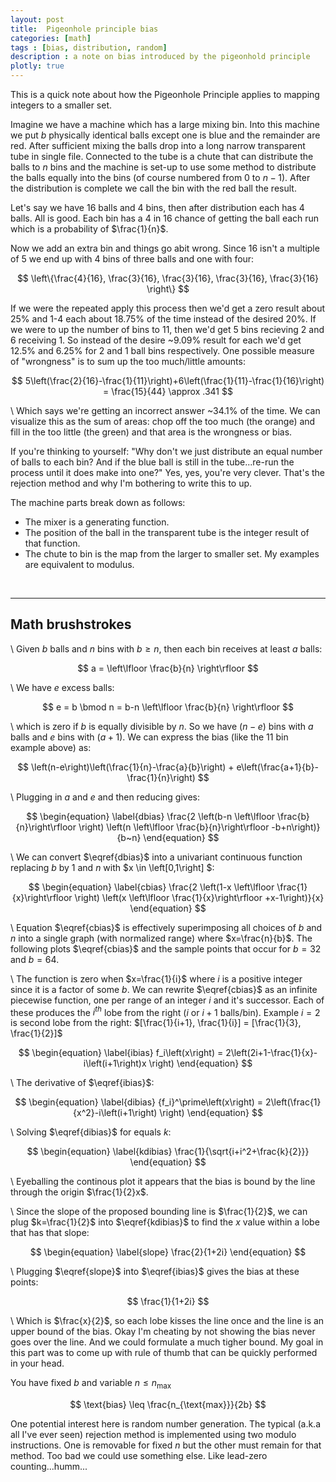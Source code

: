 ```yaml
---
layout: post
title:  Pigeonhole principle bias
categories: [math]
tags : [bias, distribution, random]
description : a note on bias introduced by the pigeonhold principle
plotly: true
---
```


This is a quick note about how the Pigeonhole Principle applies to mapping integers to a smaller set.

Imagine we have a machine which has a large mixing bin.  Into this machine we put $b$ physically identical balls except one is blue and the remainder are red.  After sufficient mixing the balls drop into a long narrow transparent tube in single file.  Connected to the tube is a chute that can distribute the balls to $n$ bins and the machine is set-up to use some method to distribute the balls equally into the bins (of course numbered from 0 to $n-1$). After the distribution is complete we call the bin with the red ball the result.

Let's say we have 16 balls and 4 bins, then after distribution each has 4 balls.  All is good.  Each bin has a 4 in 16 chance of getting the ball each run which is a probability of $\frac{1}{n}$.

Now we add an extra bin and things go abit wrong.  Since 16 isn't a multiple of 5 we end up with 4 bins of three balls and one with four:

$$ \left\{\frac{4}{16}, \frac{3}{16}, \frac{3}{16}, \frac{3}{16}, \frac{3}{16} \right\} $$

If we were the repeated apply this process then we'd get a zero result about 25% and 1-4 each about 18.75% of the time instead of the desired 20%.  If we were to up the number of bins to 11, then we'd get 5 bins recieving 2 and 6 receiving 1.  So instead of the desire ~9.09% result for each we'd get 12.5% and 6.25% for 2 and 1 ball bins respectively.  One possible measure of "wrongness" is to sum up the too much/little amounts:

$$ 5\left(\frac{2}{16}-\frac{1}{11}\right)+6\left(\frac{1}{11}-\frac{1}{16}\right) = \frac{15}{44} \approx .341 $$

\\
Which says we're getting an incorrect answer ~34.1% of the time.  We can visualize this as the sum of areas: chop off the too much (the orange) and fill in the too little (the green) and that area is the wrongness or bias.

<div id="ex1" style="width:100%"></div>

If you're thinking to yourself: "Why don't we just distribute an equal number of balls to each bin?  And if the blue ball is still in the tube...re-run the process until it does make into one?"  Yes, yes, you're very clever.  That's the rejection method and why I'm bothering to write this to up.

The machine parts break down as follows:

* The mixer is a generating function.
* The position of the ball in the transparent tube is the integer result of that function.
* The chute to bin is the map from the larger to smaller set. My examples are equivalent to modulus.

<br>

------

Math brushstrokes
------

\\
Given $b$ balls and $n$ bins with $b \geq n$, then each bin receives at least $a$ balls:

$$ 
a = \left\lfloor \frac{b}{n} \right\rfloor 
$$

\\
We have $e$ excess balls:

$$ e = b \bmod n = b-n \left\lfloor \frac{b}{n} \right\rfloor $$

\\
which is zero if $b$ is equally divisible by $n$.  So we have $\left(n-e\right)$ bins with $a$ balls and $e$ bins with $\left(a+1\right)$.  We can express the bias (like the 11 bin example above) as:

$$
\left(n-e\right)\left(\frac{1}{n}-\frac{a}{b}\right) + e\left(\frac{a+1}{b}-\frac{1}{n}\right) 
$$

\\
Plugging in $a$ and $e$ and then reducing gives:

$$ \begin{equation} \label{dbias}
\frac{2 \left(b-n \left\lfloor \frac{b}{n}\right\rfloor \right) \left(n \left\lfloor \frac{b}{n}\right\rfloor
   -b+n\right)}{b~n} 
\end{equation} $$


\\
We can convert $\eqref{dbias}$ into a univariant continuous function replacing $b$ by 1 and $n$ with $x \in \left\[0,1\right\] $:

$$ \begin{equation} \label{cbias}
\frac{2 \left(1-x \left\lfloor \frac{1}{x}\right\rfloor \right) \left(x \left\lfloor
   \frac{1}{x}\right\rfloor +x-1\right)}{x}
\end{equation} $$

\\
Equation $\eqref{cbias}$ is effectively superimposing all choices of $b$ and $n$ into a single graph (with normalized range) where $x=\frac{n}{b}$.  The following plots $\eqref{cbias}$ and the sample points that occur for $b=32$ and $b=64$.


<div id="phole" style="width:100%"></div>

\\
The function is zero when $x=\frac{1}{i}$ where $i$ is a positive integer since it is a factor of some $b$. We can rewrite $\eqref{cbias}$ as an infinite piecewise function, one per range of an integer $i$ and it's successor.  Each of these produces the $i^{th}$ lobe from the right ($i$ or $i+1$ balls/bin).  Example $i=2$ is second lobe from the right: $[\frac{1}{i+1}, \frac{1}{i}] = [\frac{1}{3}, \frac{1}{2}]$


$$  \begin{equation} \label{ibias}
f_i\left(x\right) = 2\left(2i+1-\frac{1}{x}-i\left(i+1\right)x  \right) 
\end{equation} $$

\\
The derivative of $\eqref{ibias}$:

$$ \begin{equation} \label{dibias}
{f_i}^\prime\left(x\right) = 2\left(\frac{1}{x^2}-i\left(i+1\right) \right) 
\end{equation} $$

\\
Solving $\eqref{dibias}$ for equals $k$:

$$ \begin{equation} \label{kdibias}
  \frac{1}{\sqrt{i+i^2+\frac{k}{2}}}
\end{equation} $$

\\
Eyeballing the continous plot it appears that the bias is bound by the line through the origin $\frac{1}{2}x$.

<div id="bound" style="width:100%"></div>

\\
Since the slope of the proposed bounding line is $\frac{1}{2}$, we can plug $k=\frac{1}{2}$ into $\eqref{kdibias}$ to find the $x$ value within a lobe that has that slope:

$$ \begin{equation} \label{slope}
  \frac{2}{1+2i}
\end{equation} $$

\\
Plugging $\eqref{slope}$ into $\eqref{ibias}$ gives the bias at these points: 

$$ \frac{1}{1+2i} $$

\\
Which is $\frac{x}{2}$, so each lobe kisses the line once and the line is an upper bound of the bias.  Okay I'm cheating by not showing the bias never goes over the line.  And we could formulate a much tigher bound. My goal in this part was to come up with rule of thumb that can be quickly performed in your head.

You have fixed $b$ and variable $n \leq n_{\text{max}}$ 

$$ \text{bias} \leq \frac{n_{\text{max}}}{2b} $$

One potential interest here is random number generation.  The typical (a.k.a all I've ever seen) rejection method is implemented using two modulo instructions.  One is removable for fixed $n$ but the other must remain for that method.  Too bad we could use something else.  Like lead-zero counting...humm...


<script>

function pholeF(x)
{
  var a = 1./x;
  var b = 1.-x*Math.floor(a) 
  return 2.*b*(x-b)*a;
}

var phole;

{
  var cX=[];
  var cY=[];
  var limit = 0.5;
  var dx    = 1.0/512.0;
  var x = 1.0;
  for (x=0.0; x<=1.0; x+=1.0/2048.0) { cX.push(x); cY.push(pholeF(x)); }
  phole = {x:cX, y:cY, type:'scatter', mode:'line', name:'bias'};
}

function pholeB(x) { return .5*x; }
var phole2;

{
  var cX =[];
  var cY =[];
  var dx = .708/64.0;
  var x;

  for (x=0.0; x<=.708; x+=dx) { cX.push(x); cY.push(pholeB(x)); }
  
  phole2 = {x:cX, y:cY, type:'scatter', mode:'line', name:'bound'};
}


var phole;

function dphole(b) {
  var cX=[];
  var cY=[];
  var dx=1/b;
  for (var x=0.0; x<=1.0; x+=dx) { cX.push(x); cY.push(pholeF(x)); }
  return {x:cX, y:cY, type:'scatter', mode:'markers', name:'b='+b, marker:{size:4}};
}

var boundData = [phole, phole2];
var pholeData = [phole,dphole(64), dphole(32)];

var pholeLayout = {title: 'pigeonhole bias'};
Plotly.newPlot('phole', pholeData, pholeLayout, {showLink:false });

var pholeLayout = {title: 'bound'};
Plotly.newPlot('bound', boundData, pholeLayout, {showLink:false });


var x1a = [0,1,2,3,4,5,6,7,8,9,10];
var y1a = [1/11,1/11,1/11,1/11,1/11,1/16,1/16,1/16,1/16,1/16,1/16];
var x1b = [0,1,2,3,4];
var x1c = [5,6,7,8,9,10];
var y1b = [3/88,3/88,3/88,3/88,3/88];
var y1c = [5/176,5/176,5/176,5/176,5/176,5/176];
var ex1a    = { x: x1a, y: y1a, name: 'base', opacity: 0.75,  type: "bar" };
var ex1b    = { x: x1b, y: y1b, name: 'over', opacity: 0.75,  type: "bar" };
var ex1c    = { x: x1c, y: y1c, name: 'under', opacity: 0.75,  type: "bar" };
var ex1data = [ex1a,ex1b,ex1c];


var ex1layout = {
  bargap: 0.5, 
  bargroupgap: 0.2, 
  barmode: "stack", 
};

Plotly.newPlot('ex1', ex1data, ex1layout);


</script>
